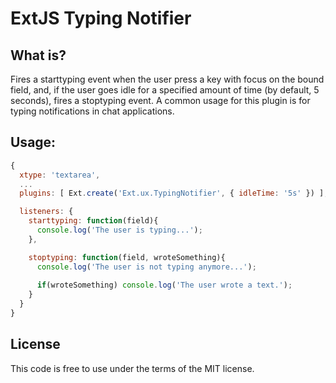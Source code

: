 ExtJS Typing Notifier
=====================

What is?
--------
Fires a starttyping event when the user press a key with focus on the bound field, and, if the user goes idle for a specified amount of time (by default, 5 seconds), fires a stoptyping event. A common usage for this plugin is for typing notifications in chat applications.

Usage:
------
```javascript
{
  xtype: 'textarea',
  ...
  plugins: [ Ext.create('Ext.ux.TypingNotifier', { idleTime: '5s' }) ],

  listeners: {
    starttyping: function(field){
      console.log('The user is typing...');
    },

    stoptyping: function(field, wroteSomething){
      console.log('The user is not typing anymore...');
      
      if(wroteSomething) console.log('The user wrote a text.');
    }
  }
}	
```

License
-------
This code is free to use under the terms of the MIT license.